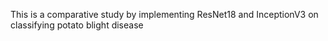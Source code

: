 This is a comparative study by implementing ResNet18 and InceptionV3 on classifying potato blight disease
